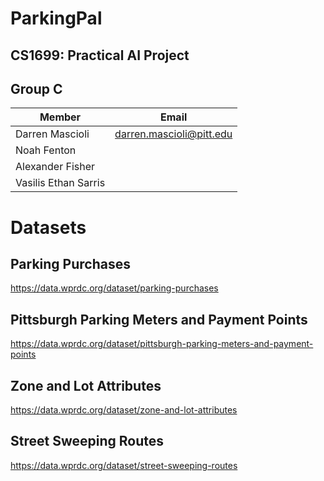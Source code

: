 # ParkingPal 
## CS1699: Practical AI Project

## Group C

| Member               | Email                    |
| -------------------- | ------------------------ |
| Darren Mascioli      | darren.mascioli@pitt.edu |
| Noah Fenton          |                          |
| Alexander Fisher     |                          |
| Vasilis Ethan Sarris |                          |


# Datasets

## Parking Purchases

https://data.wprdc.org/dataset/parking-purchases

## Pittsburgh Parking Meters and Payment Points

https://data.wprdc.org/dataset/pittsburgh-parking-meters-and-payment-points

## Zone and Lot Attributes

https://data.wprdc.org/dataset/zone-and-lot-attributes

## Street Sweeping Routes

https://data.wprdc.org/dataset/street-sweeping-routes